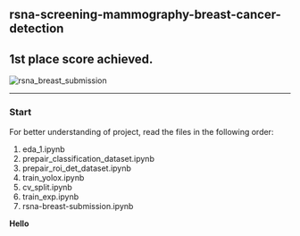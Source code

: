 ## rsna-screening-mammography-breast-cancer-detection
## 1st place score achieved.
![rsna_breast_submission](https://github.com/bishnarender/rsna-screening-mammography-breast-cancer-detection/assets/49610834/e897c0ab-6457-4c37-9885-294bf28210ab)

-----

### Start 
For better understanding of project, read the files in the following order:
1. eda_1.ipynb 
2. prepair_classification_dataset.ipynb
3. prepair_roi_det_dataset.ipynb
4. train_yolox.ipynb
5. cv_split.ipynb
6. train_exp.ipynb
7. rsna-breast-submission.ipynb

<b>Hello</b>


